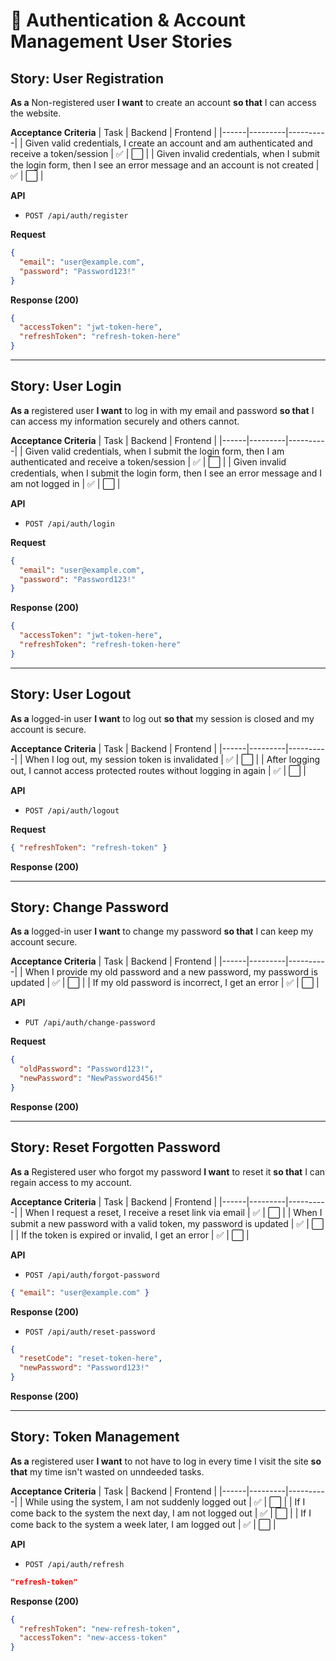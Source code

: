 # 🔐 Authentication & Account Management User Stories

## Story: User Registration
**As a** Non-registered user
**I want** to create an account
**so that** I can access the website.

**Acceptance Criteria**
| Task | Backend | Frontend |
|------|---------|----------|
| Given valid credentials, I create an account and am authenticated and receive a token/session | ✅ | ⬜ |
| Given invalid credentials, when I submit the login form, then I see an error message and an account is not created | ✅ | ⬜ |

**API**
- `POST /api/auth/register`

**Request**
```json
{
  "email": "user@example.com",
  "password": "Password123!"
}
```

**Response (200)**
```json
{
  "accessToken": "jwt-token-here",
  "refreshToken": "refresh-token-here"
}
```

---

## Story: User Login
**As a** registered user
**I want** to log in with my email and password
**so that** I can access my information securely and others cannot.

**Acceptance Criteria**
| Task | Backend | Frontend |
|------|---------|----------|
| Given valid credentials, when I submit the login form, then I am authenticated and receive a token/session | ✅ | ⬜ |
| Given invalid credentials, when I submit the login form, then I see an error message and I am not logged in | ✅ | ⬜ |

**API**
- `POST /api/auth/login`

**Request**
```json
{
  "email": "user@example.com",
  "password": "Password123!"
}
```

**Response (200)**
```json
{
  "accessToken": "jwt-token-here",
  "refreshToken": "refresh-token-here"
}
```

---

## Story: User Logout
**As a** logged-in user
**I want** to log out
**so that** my session is closed and my account is secure.

**Acceptance Criteria**
| Task | Backend | Frontend |
|------|---------|----------|
| When I log out, my session token is invalidated | ✅ | ⬜ |
| After logging out, I cannot access protected routes without logging in again | ✅ | ⬜ |

**API**
- `POST /api/auth/logout`

**Request**
```json
{ "refreshToken": "refresh-token" }
```

**Response (200)**

---

## Story: Change Password
**As a** logged-in user
**I want** to change my password
**so that** I can keep my account secure.

**Acceptance Criteria**
| Task | Backend | Frontend |
|------|---------|----------|
| When I provide my old password and a new password, my password is updated | ✅ | ⬜ |
| If my old password is incorrect, I get an error | ✅ | ⬜ |

**API**
- `PUT /api/auth/change-password`

**Request**
```json
{
  "oldPassword": "Password123!",
  "newPassword": "NewPassword456!"
}
```

**Response (200)**

---

## Story: Reset Forgotten Password
**As a** Registered user who forgot my password
**I want** to reset it
**so that** I can regain access to my account.

**Acceptance Criteria**
| Task | Backend | Frontend |
|------|---------|----------|
| When I request a reset, I receive a reset link via email | ✅ | ⬜ |
| When I submit a new password with a valid token, my password is updated | ✅ | ⬜ |
| If the token is expired or invalid, I get an error | ✅ | ⬜ |

**API**
- `POST /api/auth/forgot-password`
```json
{ "email": "user@example.com" }
```

**Response (200)**

- `POST /api/auth/reset-password`
```json
{
  "resetCode": "reset-token-here",
  "newPassword": "Password123!"
}
```

**Response (200)**

---

## Story: Token Management
**As a** registered user
**I want** to not have to log in every time I visit the site
**so that** my time isn't wasted on unndeeded tasks.

**Acceptance Criteria**
| Task | Backend | Frontend |
|------|---------|----------|
| While using the system, I am not suddenly logged out | ✅ | ⬜ |
| If I come back to the system the next day, I am not logged out | ✅ | ⬜ |
| If I come back to the system a week later, I am logged out | ✅ | ⬜ |

**API**
- `POST /api/auth/refresh`
```json
"refresh-token"
```

**Response (200)**
```json
{
  "refreshToken": "new-refresh-token",
  "accessToken": "new-access-token"
}
```